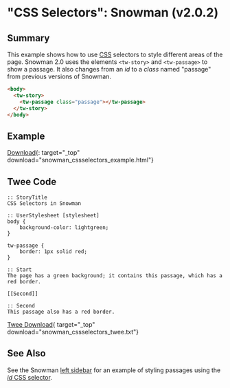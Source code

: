# "CSS Selectors": Snowman (v2.0.2)

## Summary

This example shows how to use [CSS](../../terms/terms_css.md) selectors to style different areas of the page. Snowman 2.0 uses the elements `<tw-story>` and `<tw-passage>` to show a passage. It also changes from an *id* to a *class* named "passage" from previous versions of Snowman.

```html
<body>
  <tw-story>
    <tw-passage class="passage"></tw-passage>
  </tw-story>
</body>
```

## Example

[Download](snowman_cssselectors_example.html){: target="_top" download="snowman_cssselectors_example.html"}

## Twee Code

```twee
:: StoryTitle
CSS Selectors in Snowman

:: UserStylesheet [stylesheet]
body {
    background-color: lightgreen;
}

tw-passage {
    border: 1px solid red;
}

:: Start
The page has a green background; it contains this passage, which has a red border.

[[Second]]

:: Second
This passage also has a red border.

```

[Twee Download](snowman_cssselectors_twee.txt){ target="_top" download="snowman_cssselectors_twee.txt"}

## See Also

See the Snowman [left sidebar](../../sidebar_left/snowman/snowman_sidebar_left.md) for an example of styling passages using the [*id* CSS selector](https://developer.mozilla.org/en-US/docs/Web/CSS/ID_selectors).
